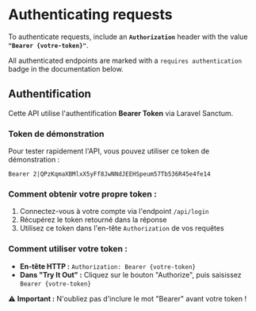 # Authenticating requests

To authenticate requests, include an **`Authorization`** header with the value **`"Bearer {votre-token}"`**.

All authenticated endpoints are marked with a `requires authentication` badge in the documentation below.

## Authentification

Cette API utilise l'authentification **Bearer Token** via Laravel Sanctum.

### Token de démonstration
Pour tester rapidement l'API, vous pouvez utiliser ce token de démonstration :
```
Bearer 2|QPzKqmaXBMlxX5yFf8JwNNdJEEHSpeum57Tb536R45e4fe14
```

### Comment obtenir votre propre token :
1. Connectez-vous à votre compte via l'endpoint `/api/login`
2. Récupérez le token retourné dans la réponse
3. Utilisez ce token dans l'en-tête `Authorization` de vos requêtes

### Comment utiliser votre token :
- **En-tête HTTP :** `Authorization: Bearer {votre-token}`
- **Dans "Try It Out" :** Cliquez sur le bouton "Authorize", puis saisissez `Bearer {votre-token}`

⚠️ **Important :** N'oubliez pas d'inclure le mot "Bearer" avant votre token !
